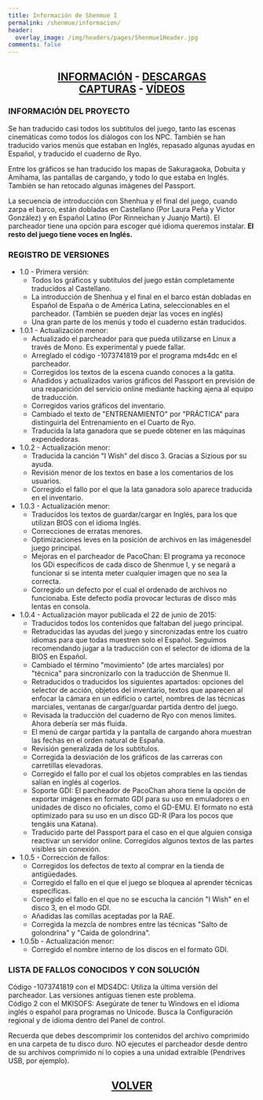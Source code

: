 ```yaml
---
title: Información de Shenmue I
permalink: /shenmue/informacion/
header:
  overlay_image: /img/headers/pages/Shenmue1Header.jpg
comments: false
---
```

<h2 style="text-align: center;"><strong><a href="/shenmue/informacion/">INFORMACIÓN</a> - <a href="/shenmue/descargar/">DESCARGAS</a><br>  
<a href="/shenmue/capturas/">CAPTURAS</a> - <a href="/shenmue/videos/">VÍDEOS</a></strong></h2>  

### INFORMACIÓN DEL PROYECTO

Se han traducido casi todos los subtítulos del juego, tanto las escenas cinemáticas 
como todos los diálogos con los NPC. También se han traducido varios menús que estaban en 
Inglés, repasado algunas ayudas en Español, y traducido el cuaderno de Ryo.

Entre los gráficos se han traducido los mapas de Sakuragaoka, Dobuita y Amihama, las pantallas 
de cargando, y todo lo que estaba en Inglés. También se han retocado algunas imágenes del Passport.

La secuencia de introducción con Shenhua y el final del juego, cuando zarpa el barco, están 
dobladas en Castellano (Por Laura Peña y Víctor González) y en Español Latino (Por Rinneichan 
y Juanjo Martí). El parcheador tiene una opción para escoger qué idioma queremos instalar. 
**El resto del juego tiene voces en Inglés.**

### REGISTRO DE VERSIONES
* 1.0 - Primera versión:
  - Todos los gráficos y subtítulos del juego están completamente traducidos al Castellano.  
  - La introducción de Shenhua y el final en el barco están dobladas en Español de España o de 
América Latina, seleccionables en el parcheador. (También se pueden dejar las voces en inglés)  
  - Una gran parte de los menús y todo el cuaderno están traducidos.
* 1.0.1 - Actualización menor:
  - Actualizado el parcheador para que pueda utilizarse en Linux a través de Mono. Es experimental 
y puede fallar.  
  - Arreglado el código -1073741819 por el programa mds4dc en el parcheador.  
  - Corregidos los textos de la escena cuando conoces a la gatita.  
  - Añadidos y actualizados varios gráficos del Passport en previsión de una reaparición del 
servicio online mediante hacking ajena al equipo de traducción.  
  - Corregidos varios gráficos del inventario.  
  - Cambiado el texto de "ENTRENAMIENTO" por "PRÁCTICA" para distinguirla del Entrenamiento 
en el Cuarto de Ryo.  
  - Traducida la lata ganadora que se puede obtener en las máquinas expendedoras.
* 1.0.2 - Actualización menor:
  - Traducida la canción "I Wish" del disco 3. Gracias a Sizious por su ayuda.  
  - Revisión menor de los textos en base a los comentarios de los usuarios.  
  - Corregido el fallo por el que la lata ganadora solo aparece traducida en el inventario.
* 1.0.3 - Actualización menor:
  - Traducidos los textos de guardar/cargar en Inglés, para los que utilizan BIOS con el 
idioma Inglés.  
  - Correcciones de erratas menores.  
  - Optimizaciones leves en la posición de archivos en las imágenesdel juego principal.  
  - Mejoras en el parcheador de PacoChan: El programa ya reconoce los GDi específicos de cada 
disco de Shenmue I, y se negará a funcionar si se intenta meter cualquier imagen que no sea 
la correcta.  
  - Corregido un defecto por el cual el ordenado de archivos no funcionaba. Este defecto podía 
provocar lecturas de disco más lentas en consola.
* 1.0.4 - Actualización mayor publicada el 22 de junio de 2015:
  - Traducidos todos los contenidos que faltaban del juego principal.  
  - Retraducidas las ayudas del juego y sincronizadas entre los cuatro idiomas para que todas 
muestren solo el Español. Seguimos recomendando jugar a la traducción con el selector de idioma 
de la BIOS en Español.  
  - Cambiado el término "movimiento" (de artes marciales) por "técnica" para sincronizarlo con la 
traducción de Shenmue II.  
  - Retraducidos o traducidos los siguientes apartados: opciones del selector de acción, objetos 
del inventario, textos que aparecen al enfocar la cámara en un edificio o cartel, nombres de las 
técnicas marciales, ventanas de cargar/guardar partida dentro del juego.  
  - Revisada la traducción del cuaderno de Ryo con menos límites. Ahora debería ser más fluida.  
  - El menú de cargar partida y la pantalla de cargando ahora muestran las fechas en el orden 
natural de España.  
  - Revisión generalizada de los subtítulos.  
  - Corregida la desviación de los gráficos de las carreras con carretillas elevadoras.  
  - Corregido el fallo por el cual los objetos comprables en las tiendas salían en inglés al 
cogerlos.  
  - Soporte GDI: El parcheador de PacoChan ahora tiene la opción de exportar imágenes en formato 
GDI para su uso en emuladores o en unidades de disco no oficiales, como el GD-EMU. El formato no 
está optimizado para su uso en un disco GD-R (Para los pocos que tengáis una Katana).  
  - Traducido parte del Passport para el caso en el que alguien consiga reactivar un servidor online. 
Corregidos algunos textos de las partes visibles sin conexión.
* 1.0.5 - Corrección de fallos:
  - Corregidos los defectos de texto al comprar en la tienda de antigüedades.  
  - Corregido el fallo en el que el juego se bloquea al aprender técnicas específicas.  
  - Corregido el fallo en el que no se escucha la canción "I Wish" en el disco 3, en el modo GDI.  
  - Añadidas las comillas aceptadas por la RAE.  
  - Corregida la mezcla de nombres entre las técnicas "Salto de golondrina" y "Caída de golondrina".
* 1.0.5b - Actualización menor:
  - Corregido el nombre interno de los discos en el formato GDI.

### LISTA DE FALLOS CONOCIDOS Y CON SOLUCIÓN
Código -1073741819 con el MDS4DC: Utiliza la última versión del parcheador. 
Las versiones antiguas tienen este problema.  
Código 2 con el MKISOFS: Asegúrate de tener tu Windows en el idioma inglés o español 
para programas no Unicode. Busca la Configuración regional y de idioma dentro del Panel de control.

Recuerda que debes descomprimir los contenidos del archivo comprimido en una carpeta de tu 
disco duro. NO ejecutes el parcheador desde dentro de su archivos comprimido ni lo copies 
a una unidad extraíble (Pendrives USB, por ejemplo).

<h2 style="text-align: center;"><strong><a href="/shenmue/">VOLVER</a></strong></h2>


